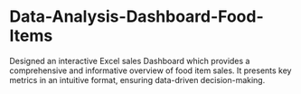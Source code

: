 # Data-Analysis-Dashboard-Food-Items
Designed an interactive Excel sales Dashboard which provides a comprehensive and informative overview of food item sales. It presents key metrics in an intuitive format, ensuring data-driven decision-making.
